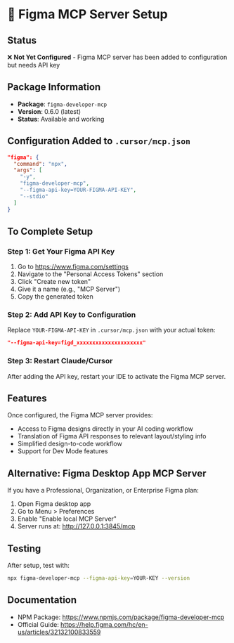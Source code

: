 # 🎨 Figma MCP Server Setup

## Status

❌ **Not Yet Configured** - Figma MCP server has been added to configuration but needs API key

## Package Information
- **Package**: `figma-developer-mcp`
- **Version**: 0.6.0 (latest)
- **Status**: Available and working

## Configuration Added to `.cursor/mcp.json`

```json
"figma": {
  "command": "npx",
  "args": [
    "-y",
    "figma-developer-mcp",
    "--figma-api-key=YOUR-FIGMA-API-KEY",
    "--stdio"
  ]
}
```

## To Complete Setup

### Step 1: Get Your Figma API Key

1. Go to https://www.figma.com/settings
2. Navigate to the "Personal Access Tokens" section
3. Click "Create new token"
4. Give it a name (e.g., "MCP Server")
5. Copy the generated token

### Step 2: Add API Key to Configuration

Replace `YOUR-FIGMA-API-KEY` in `.cursor/mcp.json` with your actual token:

```json
"--figma-api-key=figd_xxxxxxxxxxxxxxxxxxxxx"
```

### Step 3: Restart Claude/Cursor

After adding the API key, restart your IDE to activate the Figma MCP server.

## Features

Once configured, the Figma MCP server provides:

- Access to Figma designs directly in your AI coding workflow
- Translation of Figma API responses to relevant layout/styling info
- Simplified design-to-code workflow
- Support for Dev Mode features

## Alternative: Figma Desktop App MCP Server

If you have a Professional, Organization, or Enterprise Figma plan:

1. Open Figma desktop app
2. Go to Menu > Preferences
3. Enable "Enable local MCP Server"
4. Server runs at: http://127.0.0.1:3845/mcp

## Testing

After setup, test with:

```bash
npx figma-developer-mcp --figma-api-key=YOUR-KEY --version
```

## Documentation
- NPM Package: https://www.npmjs.com/package/figma-developer-mcp
- Official Guide: https://help.figma.com/hc/en-us/articles/32132100833559
